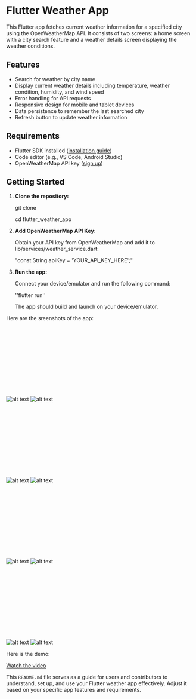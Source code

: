 # Flutter Weather App

This Flutter app fetches current weather information for a specified city using the OpenWeatherMap API. It consists of two screens: a home screen with a city search feature and a weather details screen displaying the weather conditions.

## Features

- Search for weather by city name
- Display current weather details including temperature, weather condition, humidity, and wind speed
- Error handling for API requests
- Responsive design for mobile and tablet devices
- Data persistence to remember the last searched city
- Refresh button to update weather information

## Requirements

- Flutter SDK installed ([installation guide](https://flutter.dev/docs/get-started/install))
- Code editor (e.g., VS Code, Android Studio)
- OpenWeatherMap API key ([sign up](https://home.openweathermap.org/users/sign_up))

## Getting Started

1. **Clone the repository:**

   git clone <repository-url>

   cd flutter_weather_app

2. **Add OpenWeatherMap API Key:**

   Obtain your API key from OpenWeatherMap and add it to lib/services/weather_service.dart:

   "const String apiKey = 'YOUR_API_KEY_HERE';"

3. **Run the app:**

   Connect your device/emulator and run the following command:

   ''flutter run''

   The app should build and launch on your device/emulator.



Here are the sreenshots of the app:

![alt text](images-videos/WA_LT_home_screen.jpeg)<img height="200"> ![alt text](images-videos/WA_DT_home_screen.jpeg)<img height="200">

![alt text](images-videos/WA_LT_error.jpeg)<img height="200"> ![alt text](images-videos/WA_DT_error.jpeg)<img height="200"> 

![alt text](images-videos/WA_LT_loading.jpeg)<img height="200"> ![alt text](images-videos/WA_DT_loading.jpeg)<img height="200"> 

![alt text](images-videos/WA_LT_weather_details_screen.jpeg)<img height="200"> ![alt text](images-videos/WA_DT_weather_details_screen.jpeg)<img height="200">

Here is the demo:

[Watch the video](images-videos/weather_app_video.mp4)



This `README.md` file serves as a guide for users and contributors to understand, set up, and use your Flutter weather app effectively. Adjust it based on your specific app features and requirements.